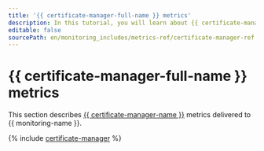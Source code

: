```yaml
---
title: '{{ certificate-manager-full-name }} metrics'
description: In this tutorial, you will learn about {{ certificate-manager-name }} metrics.
editable: false
sourcePath: en/monitoring_includes/metrics-ref/certificate-manager-ref.md
---
```


# {{ certificate-manager-full-name }} metrics

This section describes [{{ certificate-manager-name }}](../../certificate-manager/) metrics delivered to {{ monitoring-name }}.

{% include [certificate-manager](../../_includes/monitoring/metrics-ref/certificate-manager.md) %}